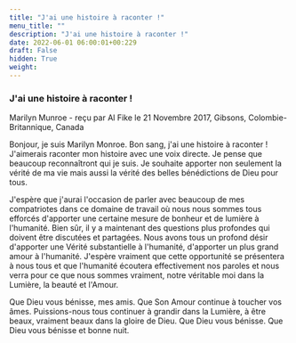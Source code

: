 ```yaml
---
title: "J'ai une histoire à raconter !"
menu_title: ""
description: "J'ai une histoire à raconter !"
date: 2022-06-01 06:00:01+00:229
draft: False
hidden: True
weight:
---
```

### J'ai une histoire à raconter !

Marilyn Munroe - reçu par Al Fike le 21 Novembre 2017, Gibsons, Colombie-Britannique, Canada

Bonjour, je suis Marilyn Monroe. Bon sang, j'ai une histoire à raconter ! J'aimerais raconter mon histoire avec une voix directe. Je pense que beaucoup reconnaîtront qui je suis. Je souhaite apporter non seulement la vérité de ma vie mais aussi la vérité des belles bénédictions de Dieu pour tous.

J'espère que j'aurai l'occasion de parler avec beaucoup de mes compatriotes dans ce domaine de travail où nous nous sommes tous efforcés d'apporter une certaine mesure de bonheur et de lumière à l'humanité. Bien sûr, il y a maintenant des questions plus profondes qui doivent être discutées et partagées. Nous avons tous un profond désir d'apporter une Vérité substantielle à l'humanité, d'apporter un plus grand amour à l'humanité. J'espère vraiment que cette opportunité se présentera à nous tous et que l'humanité écoutera effectivement nos paroles et nous verra pour ce que nous sommes vraiment, notre véritable moi dans la Lumière, la beauté et l'Amour.

Que Dieu vous bénisse, mes amis. Que Son Amour continue à toucher vos âmes. Puissions-nous tous continuer à grandir dans la Lumière, à être beaux, vraiment beaux dans la gloire de Dieu. Que Dieu vous bénisse. Que Dieu vous bénisse et bonne nuit.

